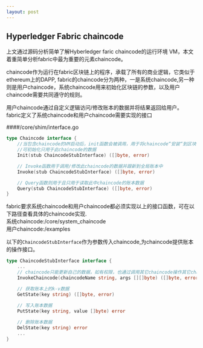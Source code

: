 ```yaml
---
layout: post
---
```


## Hyperledger Fabric chaincode

上文通过源码分析简单了解Hyberledger faric chaincode的运行环境 VM，本文着重简单分析fabric中最为重要的元素chaincode。

chaincode作为运行在fabric区块链上的程序，承载了所有的商业逻辑，它类似于ethereum上的DAPP, fabric的chaincode分为两种，一是系统chaincode,另一种则是用户chaincode，系统chaincode用来初始化区块链的参数，以及用户chaincode需要共同遵守的规则。 
<!--more-->
用户chaincode通过自定义逻辑访问/修改账本的数据并将结果返回给用户。fabric定义了系统chaincode和用户chaincode需要实现的接口

####/core/shim/interface.go

```go
type Chaincode interface {
    //当包含chaincode的VM启动后，init函数会被调用，用于将chaincode“安装“到区块链上，  
    //可初始化只用于此chaincode的数据
	Init(stub ChaincodeStubInterface) ([]byte, error)

	// Invoke函数用于调用/修改此chaincode的数据并跟新到全局账本中
	Invoke(stub ChaincodeStubInterface) ([]byte, error)

	// Query函数则用于且只用于读取此中chaincode的账本数据
	Query(stub ChaincodeStubInterface) ([]byte, error)
}
```

fabric要求系统chaincode和用户chaincode都必须实现以上的接口函数，可在以下路径查看具体的chaincode实现.  
系统chaincode:/core/system_chaincode  
用户chaincode:/examples  

以下的`ChaincodeStubInterface`作为参数传入chaincode,为chaincode提供账本的操作接口。  

```go
type ChaincodeStubInterface interface {  
    ...
	// chaincode只能更新自己的数据，如有权限，也通过调用其它chaincode操作其它chaincode的数据
	InvokeChaincode(chaincodeName string, args [][]byte) ([]byte, error)

	// 获取账本上的k-v数据
	GetState(key string) ([]byte, error)
    
	// 写入账本数据
	PutState(key string, value []byte) error

	// 删除账本数据
	DelState(key string) error
    ...
}
```


